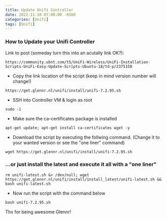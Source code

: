 ```yaml
---
title: Update Unifi Controller
date: 2022-11-10 07:00:00 -0500
categories: [Unifi]
tags: [Unifi]
---
```


### How to Update your Unifi Controller

Link to post (someday turn this into an acutally link OK?):

```terminal
https://community.ubnt.com/t5/UniFi-Wireless/UniFi-Installation-Scripts-UniFi-Easy-Update-Scripts-Ubuntu-18/td-p/2375150
```

* Copy the link location of the script (keep in mind version number will change!)

```terminal
https://get.glennr.nl/unifi/install/unifi-7.2.95.sh
```

* SSH into Controller VM & login as root

```terminal
sudo -i
```

* Make sure the ca-certificates package is installed

```terminal
apt-get update; apt-get install ca-certificates wget -y
```

* Download the script by executing the follwing command.  (Change it to your wanted version or see the "one liner" command)

```terminal
wget https://get.glennr.nl/unifi/install/unifi-7.2.95.sh
```

### ...or just install the latest and execute it all with a "one liner"

```terminal
rm unifi-latest.sh &> /dev/null; wget https://get.glennr.nl/unifi/install/install_latest/unifi-latest.sh && bash unifi-latest.sh
```

* Now run the script with the command below

```terminal
bash unifi-7.2.95.sh
```

Thx for being awesome Glennr!